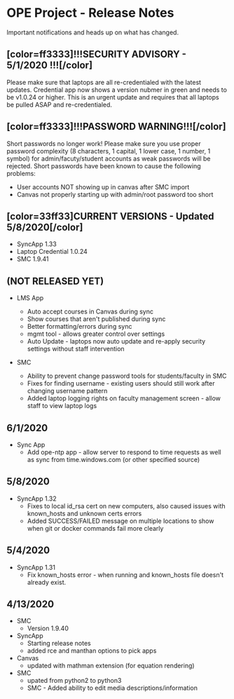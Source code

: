 
# OPE Project - Release Notes
Important notifications and heads up on what has changed.

## [color=ff3333]!!!SECURITY ADVISORY - 5/1/2020 !!![/color]
Please make sure that laptops are all re-credentialed with the latest updates. Credential app now shows a version nubmer in green and needs to be v1.0.24 or higher. This is an urgent update and requires that all laptops be pulled ASAP and re-credentialed.

## [color=ff3333]!!!PASSWORD WARNING!!![/color]
Short passwords no longer work! Please make sure you use proper password complexity (8 characters, 1 capital, 1 lower case, 1 number, 1 symbol) for admin/facuty/student accounts as weak passwords will be rejected. Short passwords have been known to cause the following problems:
- User accounts NOT showing up in canvas after SMC import
- Canvas not properly starting up with admin/root password too short

## [color=33ff33]CURRENT VERSIONS - Updated 5/8/2020[/color]
- SyncApp 1.33
- Laptop Credential 1.0.24
- SMC 1.9.41

## (NOT RELEASED YET)
- LMS App
  * Auto accept courses in Canvas during sync
  * Show courses that aren't published during sync
  * Better formatting/errors during sync
  * mgmt tool - allows greater control over settings
  * Auto Update - laptops now auto update and re-apply security settings without staff intervention

- SMC
  * Ability to prevent change password tools for students/faculty in SMC
  * Fixes for finding username - existing users should still work after changing username pattern
  * Added laptop logging rights on faculty management screen - allow staff to view laptop logs

## 6/1/2020
- Sync App
  * Add ope-ntp app - allow server to respond to time requests as well as sync from time.windows.com (or other specified source)

## 5/8/2020
- SyncApp 1.32
  * Fixes to local id_rsa cert on new computers, also caused issues with known_hosts and unknown certs errors
  * Added SUCCESS/FAILED message on multiple locations to show when git or docker commands fail more clearly

## 5/4/2020
- SyncApp 1.31
  * Fix known_hosts error - when running and known_hosts file doesn't already exist.


## 4/13/2020
- SMC 
  * Version 1.9.40
- SyncApp
  * Starting release notes
  * added rce and manthan options to pick apps
- Canvas
  * updated with mathman extension (for equation rendering)
- SMC
  * upated from python2 to python3
  * SMC - Added ability to edit media descriptions/information

